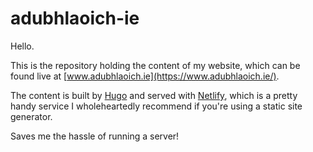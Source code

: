 # adubhlaoich-ie
Hello. 

This is the repository holding the content of my website, which can be found live at [www.adubhlaoich.ie](https://www.adubhlaoich.ie/). 

The content is built by [Hugo](http://gohugo.io/) and  served with [Netlify](https://www.netlify.com/), which is a pretty handy service I wholeheartedly recommend if you're using a static site generator.

Saves me the hassle of running a server!

